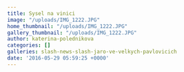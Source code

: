 ```yaml
---
title: Sysel na vinici
image: "/uploads/IMG_1222.JPG"
home_thumbnail: "/uploads/IMG_1222.JPG"
gallery_thumbnail: "/uploads/IMG_1222.JPG"
author: katerina-polednikova
categories: []
galleries: slash-news-slash-jaro-ve-velkych-pavlovicich
date: '2016-05-29 05:59:25 +0000'
---
```


